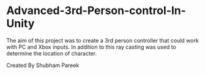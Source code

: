 # Advanced-3rd-Person-control-In-Unity
The aim of this project was to create a 3rd person controller that could work with PC and Xbox inputs. In addition to this ray casting was used to determine the location of character.

Created By Shubham Pareek
